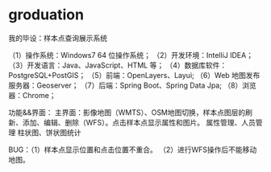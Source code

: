 # groduation
我的毕设：样本点查询展示系统

（1）操作系统：Windows7 64 位操作系统；
（2）开发环境：IntelliJ IDEA；
（3）开发语言：Java、JavaScript、HTML 等；
（4）数据库软件：PostgreSQL+PostGIS；
（5）前端：OpenLayers、Layui;
（6）Web 地图发布服务器：Geoserver；
（7）后端：Spring Boot、Spring Data Jpa;
（8）浏览器：Chrome；

功能&&界面：
主界面：影像地图（WMTS）、OSM地图切换，样本点图层的刷新、添加、编辑、删除（WFS）。点击样本点显示属性和图片。
属性管理、人员管理
柱状图、饼状图统计

BUG：（1）样本点显示位置和点击位置不重合。
     （2）进行WFS操作后不能移动地图。
